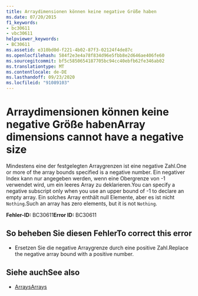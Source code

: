 ```yaml
---
title: Arraydimensionen können keine negative Größe haben
ms.date: 07/20/2015
f1_keywords:
- bc30611
- vbc30611
helpviewer_keywords:
- BC30611
ms.assetid: e310bd0d-f221-4b02-87f3-02124f4de87c
ms.openlocfilehash: 584f2e3e4a78f834d96e5fbb8e2d646ae406fe60
ms.sourcegitcommit: bf5c5850654187705bc94cc40ebfb62fe346ab02
ms.translationtype: MT
ms.contentlocale: de-DE
ms.lasthandoff: 09/23/2020
ms.locfileid: "91089103"
---
```

# <a name="array-dimensions-cannot-have-a-negative-size"></a><span data-ttu-id="d4fc0-102">Arraydimensionen können keine negative Größe haben</span><span class="sxs-lookup"><span data-stu-id="d4fc0-102">Array dimensions cannot have a negative size</span></span>

<span data-ttu-id="d4fc0-103">Mindestens eine der festgelegten Arraygrenzen ist eine negative Zahl.</span><span class="sxs-lookup"><span data-stu-id="d4fc0-103">One or more of the array bounds specified is a negative number.</span></span> <span data-ttu-id="d4fc0-104">Ein negativer Index kann nur angegeben werden, wenn eine Obergrenze von -1 verwendet wird, um ein leeres Array zu deklarieren.</span><span class="sxs-lookup"><span data-stu-id="d4fc0-104">You can specify a negative subscript only when you use an upper bound of -1 to declare an empty array.</span></span> <span data-ttu-id="d4fc0-105">Ein solches Array enthält null Elemente, aber es ist nicht `Nothing`.</span><span class="sxs-lookup"><span data-stu-id="d4fc0-105">Such an array has zero elements, but it is not `Nothing`.</span></span>  
  
 <span data-ttu-id="d4fc0-106">**Fehler-ID:** BC30611</span><span class="sxs-lookup"><span data-stu-id="d4fc0-106">**Error ID:** BC30611</span></span>  
  
## <a name="to-correct-this-error"></a><span data-ttu-id="d4fc0-107">So beheben Sie diesen Fehler</span><span class="sxs-lookup"><span data-stu-id="d4fc0-107">To correct this error</span></span>  
  
- <span data-ttu-id="d4fc0-108">Ersetzen Sie die negative Arraygrenze durch eine positive Zahl.</span><span class="sxs-lookup"><span data-stu-id="d4fc0-108">Replace the negative array bound with a positive number.</span></span>  
  
## <a name="see-also"></a><span data-ttu-id="d4fc0-109">Siehe auch</span><span class="sxs-lookup"><span data-stu-id="d4fc0-109">See also</span></span>

- [<span data-ttu-id="d4fc0-110">Arrays</span><span class="sxs-lookup"><span data-stu-id="d4fc0-110">Arrays</span></span>](../programming-guide/language-features/arrays/index.md)
